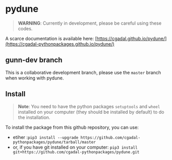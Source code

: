 # pydune

> **WARNING**: Currently in development, please be careful using these codes.

A scarce documentation is available here: [https://cgadal.github.io/pydune/](https://cgadal-pythonpackages.github.io/pydune/)

## gunn-dev branch

This is a collaborative development branch, please use the `master` branch when working with pydune.

## Install

> **Note**: You need to have the python packages `setuptools` and `wheel` installed on your computer (they should be installed by default) to do the installation.

To install the package from this github repository, you can use:
  - etiher :`pip3 install --upgrade https://github.com/cgadal-pythonpackages/pydune/tarball/master`
  - or, if you have git installed on your computer: `pip3 install git+https://github.com/cgadal-pythonpackages/pydune.git`

